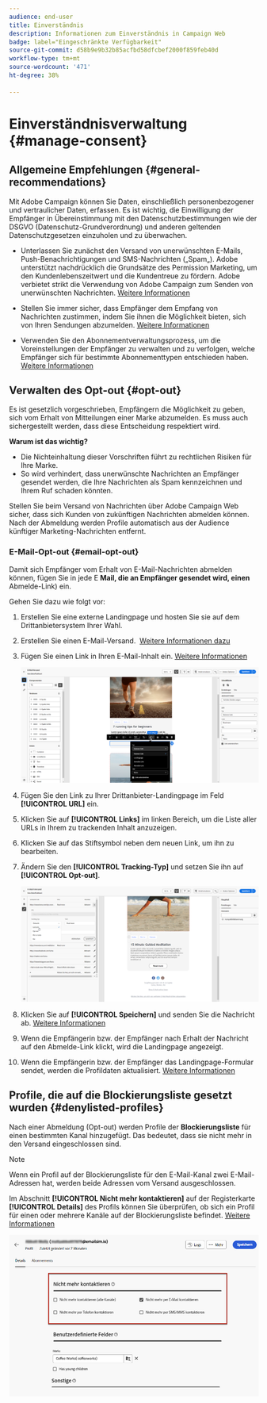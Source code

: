```yaml
---
audience: end-user
title: Einverständnis
description: Informationen zum Einverständnis in Campaign Web
badge: label="Eingeschränkte Verfügbarkeit"
source-git-commit: d58b9e9b32b85acfbd58dfcbef2000f859feb40d
workflow-type: tm+mt
source-wordcount: '471'
ht-degree: 38%

---
```


# Einverständnisverwaltung {#manage-consent}

## Allgemeine Empfehlungen {#general-recommendations}

Mit Adobe Campaign können Sie Daten, einschließlich personenbezogener und vertraulicher Daten, erfassen. Es ist wichtig, die Einwilligung der Empfänger in Übereinstimmung mit den Datenschutzbestimmungen wie der DSGVO (Datenschutz-Grundverordnung) und anderen geltenden Datenschutzgesetzen einzuholen und zu überwachen.

* Unterlassen Sie zunächst den Versand von unerwünschten E-Mails, Push-Benachrichtigungen und SMS-Nachrichten („Spam„). Adobe unterstützt nachdrücklich die Grundsätze des Permission Marketing, um den Kundenlebenszeitwert und die Kundentreue zu fördern. Adobe verbietet strikt die Verwendung von Adobe Campaign zum Senden von unerwünschten Nachrichten. [Weitere Informationen](#denylisted-profiles)

* Stellen Sie immer sicher, dass Empfänger dem Empfang von Nachrichten zustimmen, indem Sie ihnen die Möglichkeit bieten, sich von Ihren Sendungen abzumelden<!-- and keep honoring opt-out requests as quickly as possible-->. [Weitere Informationen](#opt-out)

* Verwenden Sie den Abonnementverwaltungsprozess, um die Voreinstellungen der Empfänger zu verwalten und zu verfolgen, welche Empfänger sich für bestimmte Abonnementtypen entschieden haben. [Weitere Informationen](../../delivery/using/about-services-and-subscriptions.md)

## Verwalten des Opt-out {#opt-out}

Es ist gesetzlich vorgeschrieben, Empfängern die Möglichkeit zu geben, sich vom Erhalt von Mitteilungen einer Marke abzumelden. Es muss auch sichergestellt werden, dass diese Entscheidung respektiert wird. <!--Learn more about the applicable legislation in the [Adobe Campaign Classic v7 documentation](https://experienceleague.adobe.com/docs/campaign-classic/using/getting-started/privacy/privacy-and-recommendations.html#privacy-regulations){target="_blank"}.-->

**Warum ist das wichtig?**

* Die Nichteinhaltung dieser Vorschriften führt zu rechtlichen Risiken für Ihre Marke.
* So wird verhindert, dass unerwünschte Nachrichten an Empfänger gesendet werden, die Ihre Nachrichten als Spam kennzeichnen und Ihrem Ruf schaden könnten.

Stellen Sie beim Versand von Nachrichten über Adobe Campaign Web sicher, dass sich Kunden von zukünftigen Nachrichten abmelden können. Nach der Abmeldung werden Profile automatisch aus der Audience künftiger Marketing-Nachrichten entfernt.

### E-Mail-Opt-out {#email-opt-out}

Damit sich Empfänger vom Erhalt von E-Mail-Nachrichten abmelden können, fügen Sie in jede E **Mail, die an Empfänger gesendet wird, einen** Abmelde-Link) ein.

Gehen Sie dazu wie folgt vor:

1. Erstellen Sie eine externe Landingpage und hosten Sie sie auf dem Drittanbietersystem Ihrer Wahl.

1. Erstellen Sie einen E-Mail-Versand.  [Weitere Informationen dazu](../email/create-email.md)

1. Fügen Sie einen Link in Ihren E-Mail-Inhalt ein. [Weitere Informationen](../email/message-tracking.md#insert-links)

   ![Link in E-Mail-Inhalt einfügen](../email/assets/message-tracking-insert-link.png)

1. Fügen Sie den Link zu Ihrer Drittanbieter-Landingpage im Feld **[!UICONTROL URL]** ein.

1. Klicken Sie auf **[!UICONTROL Links]** im linken Bereich, um die Liste aller URLs in Ihrem zu trackenden Inhalt anzuzeigen.

1. Klicken Sie auf das Stiftsymbol neben dem neuen Link, um ihn zu bearbeiten.

1. Ändern Sie den **[!UICONTROL Tracking-Typ]** und setzen Sie ihn auf **[!UICONTROL Opt-out]**.

   ![Tracking-Typ für Opt-out bearbeiten](../email/assets/message-tracking-edit-a-link.png)

1. Klicken Sie auf **[!UICONTROL Speichern]** und senden Sie die Nachricht ab. [Weitere Informationen](../monitor/prepare-send.md)

1. Wenn die Empfängerin bzw. der Empfänger nach Erhalt der Nachricht auf den Abmelde-Link klickt, wird die Landingpage angezeigt.

1. Wenn die Empfängerin bzw. der Empfänger das Landingpage-Formular sendet, werden die Profildaten aktualisiert. [Weitere Informationen](#denylisted-profiles)

<!--Any other option available such as one-click opt-out link or List-Unsubscribe (to include an unsubscribe link in the email header) to enable opt-out in a delivery?-->

## Profile, die auf die Blockierungsliste gesetzt wurden {#denylisted-profiles}

Nach einer Abmeldung (Opt-out) werden Profile der **Blockierungsliste** für einen bestimmten Kanal hinzugefügt. Das bedeutet, dass sie nicht mehr in den Versand eingeschlossen sind.

>[!NOTE]
>
>Wenn ein Profil auf der Blockierungsliste für den E-Mail-Kanal zwei E-Mail-Adressen hat, werden beide Adressen vom Versand ausgeschlossen.

Im Abschnitt **[!UICONTROL Nicht mehr kontaktieren]** auf der Registerkarte **[!UICONTROL Details]** des Profils können Sie überprüfen, ob sich ein Profil für einen oder mehrere Kanäle auf der Blockierungsliste befindet. [Weitere Informationen](../audience/about-recipients.md#access)

![Überprüfen Sie den Status der Blockierungsliste in den Profildetails](assets/profile-no-longer-contact.png)

<!--Denylisted status on quarantine list

Additionally, when recipients report your message as spam, or reply to an SMS message with a keyword such as "STOP", their address or phone number is quarantined with the **[!UICONTROL Denylisted]** status. Their profile is updated accordingly.

QUESTION: When a user marks an email as spam, is the profile's No longer contact section also updated? Apparently no (not the same = quarantine vs denylist)

>[!NOTE]
>
>The **[!UICONTROL Denylisted]** status refers to the address only, the profile is not on the denylist, so that the user continues receiving SMS messages and push notifications.

Learn more about Feedback loops in the [Delivery Best Practices Guide](https://experienceleague.adobe.com/docs/deliverability-learn/deliverability-best-practice-guide/transition-process/infrastructure.html#feedback-loops){target="_blank"}.

Learn more about quarantine in the [Campaign v8 (client console) documentation](https://experienceleague.adobe.com/docs/campaign/campaign-v8/send/failures/quarantines.html#non-deliverable-bounces){target="_blank"}.-->